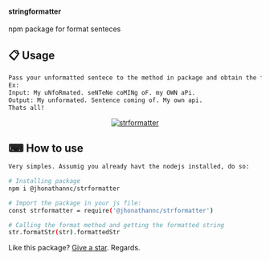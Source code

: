#### stringformatter
npm package for format senteces

## 📋 Usage
```bash
Pass your unformatted sentece to the method in package and obtain the formatted sentence.
Ex: 
Input: My uNfoRmated. seNTeNe coMINg oF. my OWN aPi.
Output: My unformated. Sentence coming of. My own api.
Thats all!
```
<p align="center">
<a href="https://i.ibb.co/xLfh8TQ/strformatter.jpg"><img src="https://i.ibb.co/xLfh8TQ/strformatter.jpg" alt="strformatter" border="0"></a>
</p>

## ⌨ How to use

```bash
Very simples. Assumig you already havt the nodejs installed, do so: 

# Installing package
npm i @jhonathannc/strformatter

# Import the package in your js file:
const strformatter = require('@jhonathannc/strformatter')

# Calling the format method and getting the formatted string
str.formatStr(str).formattedStr
```

Like this package? [Give a star](https://github.com/jhonathannc/stringformatter). Regards.
